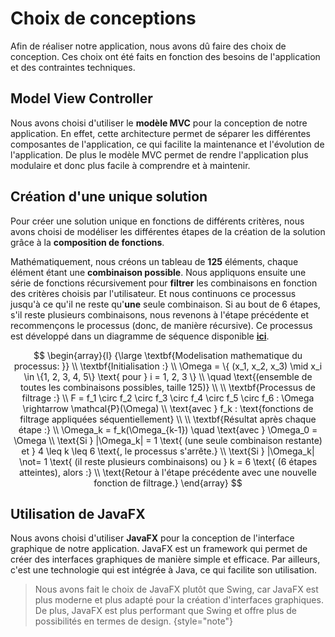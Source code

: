 # Choix de conceptions

Afin de réaliser notre application, nous avons dû faire des choix de conception. Ces choix ont été faits en fonction des besoins de l'application et des contraintes techniques.

## Model View Controller

Nous avons choisi d'utiliser le **modèle MVC** pour la conception de notre application. 
En effet, cette architecture permet de séparer les différentes composantes de l'application, ce qui facilite la maintenance et l'évolution de l'application. 
De plus le modèle MVC permet de rendre l'application plus modulaire et donc plus facile à comprendre et à maintenir. 

## Création d'une unique solution

Pour créer une solution unique en fonctions de différents critères, nous avons choisi de modéliser les différentes étapes de la création de la solution grâce à la **composition de fonctions**. 

Mathématiquement, nous créons un tableau de **125** éléments, chaque élément étant une **combinaison possible**. Nous appliquons ensuite une série de fonctions récursivement  pour **filtrer** les combinaisons en fonction des critères choisis par l'utilisateur. Et nous continuons ce processus jusqu'à ce qu'il ne reste qu'**une** seule combinaison. Si au bout de 6 étapes, s'il reste plusieurs combinaisons, nous revenons à l'étape précédente et recommençons le processus (donc, de manière récursive). Ce processus est développé dans un diagramme de séquence disponible **[ici](Initialisation-de-la-partie.md)**.

$$
\begin{array}{l}
{\large \textbf{Modelisation mathematique du processus: }} \\
\textbf{Initialisation :} \\
\Omega = \{ (x_1, x_2, x_3) \mid x_i \in \{1, 2, 3, 4, 5\} \text{ pour } i = 1, 2, 3 \} \\
\quad \text{(ensemble de toutes les combinaisons possibles, taille 125)} \\
\\
\textbf{Processus de filtrage :} \\
F = f_1 \circ f_2 \circ f_3 \circ f_4 \circ f_5 \circ f_6 : \Omega \rightarrow \mathcal{P}(\Omega) \\
\text{avec } f_k : \text{fonctions de filtrage appliquées séquentiellement} \\
\\
\textbf{Résultat après chaque étape :} \\
\Omega_k = f_k(\Omega_{k-1}) \quad \text{avec } \Omega_0 = \Omega \\
\text{Si } |\Omega_k| = 1 \text{ (une seule combinaison restante) et } 4 \leq k \leq 6 \text{, le processus s'arrête.} \\
\text{Si } |\Omega_k| \not= 1 \text{ (il reste plusieurs combinaisons) ou } k = 6 \text{ (6 étapes atteintes), alors :} \\
\text{Retour à l'étape précédente avec une nouvelle fonction de filtrage.}
\end{array}
$$

## Utilisation de JavaFX

Nous avons choisi d'utiliser **JavaFX** pour la conception de l'interface graphique de notre application.
JavaFX est un framework qui permet de créer des interfaces graphiques de manière simple et efficace.
Par ailleurs, c'est une technologie qui est intégrée à Java, ce qui facilite son utilisation.

> Nous avons fait le choix de JavaFX plutôt que Swing, car JavaFX est plus moderne et plus adapté pour la création d'interfaces graphiques.
> De plus, JavaFX est plus performant que Swing et offre plus de possibilités en termes de design.
{style="note"}